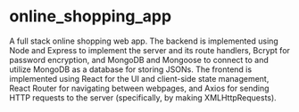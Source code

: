# online_shopping_app
A full stack online shopping web app. The backend is implemented using Node and Express to implement the server and its route handlers, Bcrypt for password encryption, and MongoDB and Mongoose
to connect to and utilize MongoDB as a database for storing JSONs. The frontend is implemented using React for the UI and client-side state management, React Router for navigating between webpages,
and Axios for sending HTTP requests to the server (specifically, by making XMLHttpRequests). 
